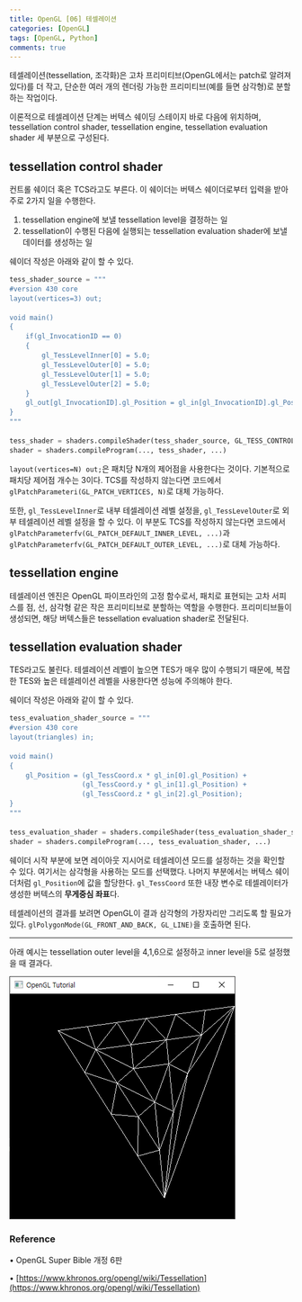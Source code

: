 ```yaml
---
title: OpenGL [06] 테셀레이션
categories: [OpenGL]
tags: [OpenGL, Python]
comments: true
---
```


테셀레이션(tessellation, 조각화)은 고차 프리미티브(OpenGL에서는 patch로 알려져 있다)를 더 작고, 단순한 여러 개의 렌더링 가능한 프리미티브(예를 들면 삼각형)로 분할하는 작업이다.

이론적으로 테셀레이션 단계는 버텍스 쉐이딩 스테이지 바로 다음에 위치하며, tessellation control shader, tessellation engine, tessellation evaluation shader 세 부분으로 구성된다.

## tessellation control shader

컨트롤 쉐이더 혹은 TCS라고도 부른다. 이 쉐이더는 버텍스 쉐이더로부터 입력을 받아 주로 2가지 일을 수행한다.

1. tessellation engine에 보낼 tessellation level을 결정하는 일
2. tessellation이 수행된 다음에 실행되는 tessellation evaluation shader에 보낼 데이터를 생성하는 일

쉐이더 작성은 아래와 같이 할 수 있다.

```python
tess_shader_source = """
#version 430 core
layout(vertices=3) out;

void main()
{
    if(gl_InvocationID == 0)
    {
        gl_TessLevelInner[0] = 5.0;
        gl_TessLevelOuter[0] = 5.0;
        gl_TessLevelOuter[1] = 5.0;
        gl_TessLevelOuter[2] = 5.0;
    }
    gl_out[gl_InvocationID].gl_Position = gl_in[gl_InvocationID].gl_Position;
}
"""

tess_shader = shaders.compileShader(tess_shader_source, GL_TESS_CONTROL_SHADER)
shader = shaders.compileProgram(..., tess_shader, ...)
```

`layout(vertices=N) out;`은 패치당 N개의 제어점을 사용한다는 것이다. 기본적으로 패치당 제어점 개수는 3이다.
TCS를 작성하지 않는다면 코드에서 `glPatchParameteri(GL_PATCH_VERTICES, N)`로 대체 가능하다.

또한, `gl_TessLevelInner`로 내부 테셀레이션 레벨 설정을, `gl_TessLevelOuter`로 외부 테셀레이션 레벨 설정을 할 수 있다.
이 부분도 TCS를 작성하지 않는다면 코드에서 `glPatchParameterfv(GL_PATCH_DEFAULT_INNER_LEVEL, ...)`과 `glPatchParameterfv(GL_PATCH_DEFAULT_OUTER_LEVEL, ...)`로 대체 가능하다.

## tessellation engine

테셀레이션 엔진은 OpenGL 파이프라인의 고정 함수로서, 패치로 표현되는 고차 서피스를 점, 선, 삼각형 같은 작은 프리미티브로 분할하는 역할을 수행한다.
프리미티브들이 생성되면, 해당 버텍스들은 tessellation evaluation shader로 전달된다.

## tessellation evaluation shader

TES라고도 불린다. 테셀레이션 레벨이 높으면 TES가 매우 많이 수행되기 때문에, 복잡한 TES와 높은 테셀레이션 레벨을 사용한다면 성능에 주의해야 한다.

쉐이더 작성은 아래와 같이 할 수 있다.

```python
tess_evaluation_shader_source = """
#version 430 core
layout(triangles) in;

void main()
{
    gl_Position = (gl_TessCoord.x * gl_in[0].gl_Position) +
                  (gl_TessCoord.y * gl_in[1].gl_Position) +
                  (gl_TessCoord.z * gl_in[2].gl_Position);
}
"""

tess_evaluation_shader = shaders.compileShader(tess_evaluation_shader_source, GL_TESS_EVALUATION_SHADER)
shader = shaders.compileProgram(..., tess_evaluation_shader, ...)
```

쉐이더 시작 부분에 보면 레이아웃 지시어로 테셀레이션 모드를 설정하는 것을 확인할 수 있다. 여기서는 삼각형을 사용하는 모드를 선택했다.
나머지 부분에서는 버텍스 쉐이더처럼 `gl_Position`에 값을 할당한다. `gl_TessCoord` 또한 내장 변수로 테셀레이터가 생성한 버텍스의 **무게중심 좌표**다.

테셀레이션의 결과를 보려면 OpenGL이 결과 삼각형의 가장자리만 그리도록 할 필요가 있다.
`glPolygonMode(GL_FRONT_AND_BACK, GL_LINE)`을 호출하면 된다.

---

아래 예시는 tessellation outer level을 4,1,6으로 설정하고 inner level을 5로 설정했을 때 결과다.

![gl_tessellation](/assets/img/post/gl_tessellation.png)

### Reference

• OpenGL Super Bible 개정 6판

• [https://www.khronos.org/opengl/wiki/Tessellation](https://www.khronos.org/opengl/wiki/Tessellation)
